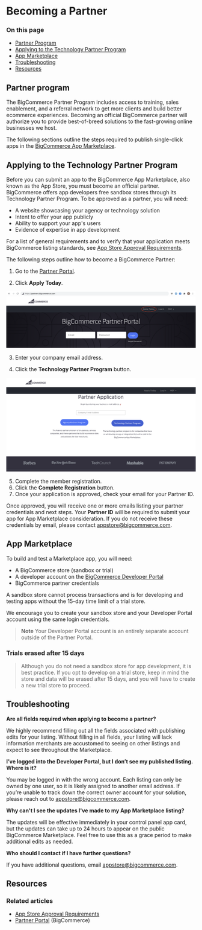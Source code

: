 # Becoming a Partner

<div class="otp" id="no-index">

### On this page
- [Partner Program](#partner-program)
- [Applying to the Technology Partner Program](#applying-to-the-technology-partner-program)
- [App Marketplace](#app-marketplace)
- [Troubleshooting](#troubleshooting)
- [Resources](#resources)
</div> 


## Partner program
The BigCommerce Partner Program includes access to training, sales enablement, and a referral network to get more clients and build better ecommerce experiences.
Becoming an official BigCommerce partner will authorize you to provide best-of-breed solutions to the fast-growing online businesses we host. 


The following sections outline the steps required to publish single-click apps in the [BigCommerce App Marketplace](https://www.bigcommerce.com/apps).


## Applying to the Technology Partner Program
Before you can submit an app to the BigCommerce App Marketplace, also known as the App Store, you must become an official partner. BigCommerce offers app developers free sandbox stores through its Technology Partner Program. To be approved as a partner, you will need:

* A website showcasing your agency or technology solution
* Intent to offer your app publicly
* Ability to support your app's users
* Evidence of expertise in app development

For a list of general requirements and to verify that your application meets BigCommerce listing standards, see [App Store Approval Requirements](https://developer.bigcommerce.com/api-docs/partner/app-store-approval-requirements).

The following steps outline how to become a BigCommerce Partner:

1. Go to the [Partner Portal](https://partners.bigcommerce.com/).
   
2. Click **Apply Today**.
   
![Partner Apply](https://raw.githubusercontent.com/bigcommerce/dev-docs/master/assets/images/becoming-a-partner-01.png "Partner Apply")

3. Enter your company email address.
   
4. Click the **Technology Partner Program** button.
   
![Partner Registration](https://raw.githubusercontent.com/bigcommerce/dev-docs/master/assets/images/becoming-a-partner-02.png "Partner Registration")

5. Complete the member registration.
6. Click the **Complete Registration** button. 
7. Once your application is approved, check your email for your Partner ID.

Once approved, you will receive one or more emails listing your partner credentials and next steps. Your **Partner ID** will be required to submit your app for App Marketplace consideration. If you do not receive these credentials by email, please contact [appstore@bigcommerce.com](mailto:appstore@bigcommerce.com).

## App Marketplace
To build and test a Marketplace app, you will need:

* A BigCommerce store (sandbox or trial)
* A developer account on the [BigCommerce Developer Portal](https://devtools.bigcommerce.com/my/apps)
* BigCommerce partner credentials 

A sandbox store cannot process transactions and is for developing and testing apps without the 15-day time limit of a trial store. 

We encourage you to create your sandbox store and your Developer Portal account using the same login credentials.

> **Note**
> Your Developer Portal account is an entirely separate account outside of the Partner Portal.

<div class="HubBlock--callout">
<div class="CalloutBlock--warning">
<div class="HubBlock-content">
    
<!-- theme: warning -->

### Trials erased after 15 days
> Although you do not need a sandbox store for app development, it is best practice. If you opt to develop on a trial store, keep in mind the store and data will be erased after 15 days, and you will have to create a new trial store to proceed.


</div>
</div>
</div>

##  Troubleshooting

**Are all fields required when applying to become a partner?**

We highly recommend filling out all the fields associated with publishing edits for your listing. Without filling in all fields, your listing will lack information merchants are accustomed to seeing on other listings and expect to see throughout the Marketplace.


**I’ve logged into the Developer Portal, but I don’t see my published listing. Where is it?**

You may be logged in with the wrong account. Each listing can only be owned by one user, so it is likely assigned to another email address. If you’re unable to track down the correct owner account for your solution, please reach out to <a href="mailto:appstore@bigcommerce.com">appstore@bigcommerce.com</a>.

**Why can't I see the updates I've made to my App Marketplace listing?**


The updates will be effective immediately in your control panel app card, but the updates can take up to 24 hours to appear on the public BigCommerce Marketplace. Feel free to use this as a grace period to make additional edits as needed.


**Who should I contact if I have further questions?**

If you have additional questions, email <a href="mailto:appstore@bigcommerce.com">appstore@bigcommerce.com</a>.

## Resources

### Related articles
* [App Store Approval Requirements](https://developer.bigcommerce.com/api-docs/partner/app-store-approval-requirements)
* [Partner Portal](https://partners.bigcommerce.com/) (BigCommerce)
